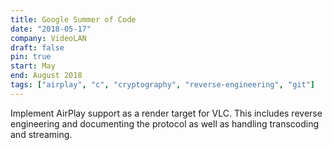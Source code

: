 ```yaml
---
title: Google Summer of Code
date: "2018-05-17"
company: VideoLAN
draft: false
pin: true
start: May
end: August 2018
tags: ["airplay", "c", "cryptography", "reverse-engineering", "git"]
---
```


Implement AirPlay support as a render target for VLC.
This includes reverse engineering and documenting the
protocol as well as handling transcoding and streaming.